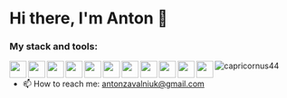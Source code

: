 <!--
**capricornus44/capricornus44** is a ✨ _special_ ✨ repository because its `README.md` (this file) appears on your GitHub profile.

Here are some ideas to get you started:

- 🔭 I’m currently working on ...
- 🌱 I’m currently learning ...
- 👯 I’m looking to collaborate on ...
- 🤔 I’m looking for help with ...
- 💬 Ask me about ...
- 📫 How to reach me: ...
- 😄 Pronouns: ...
- ⚡ Fun fact: ...

<img align="left" alt="HTML5" width="32px" src="https://raw.githubusercontent.com/github/explore/80688e429a7d4ef2fca1e82350fe8e3517d3494d/topics/html/html.png" />
  <img align="left" alt="CSS3" width="32px" src="https://raw.githubusercontent.com/github/explore/80688e429a7d4ef2fca1e82350fe8e3517d3494d/topics/css/css.png" />
  <img align="left" alt="Sass" width="32px" src="https://raw.githubusercontent.com/github/explore/80688e429a7d4ef2fca1e82350fe8e3517d3494d/topics/sass/sass.png" />
  <img align="left" alt="JavaScript" width="32px" src="https://raw.githubusercontent.com/github/explore/80688e429a7d4ef2fca1e82350fe8e3517d3494d/topics/javascript/javascript.png" />
  <img align="left" alt="React" width="32px" src="https://raw.githubusercontent.com/github/explore/80688e429a7d4ef2fca1e82350fe8e3517d3494d/topics/react/react.png" />
  <img align="left" alt="Redux" width="32px" src="https://raw.githubusercontent.com/github/explore/80688e429a7d4ef2fca1e82350fe8e3517d3494d/topics/react/redux.png" />
  <img align="left" alt="Node.js" width="32px" src="https://raw.githubusercontent.com/github/explore/80688e429a7d4ef2fca1e82350fe8e3517d3494d/topics/nodejs/nodejs.png" />
  <img align="left" alt="GitHub" width="32px" src="https://raw.githubusercontent.com/github/explore/78df643247d429f6cc873026c0622819ad797942/topics/github/github.png" />
  <img align="left" alt="Git" width="32px" src="https://raw.githubusercontent.com/github/explore/80688e429a7d4ef2fca1e82350fe8e3517d3494d/topics/git/git.png" />
  <img align="left" alt="Webpack" width="32px" src="https://raw.githubusercontent.com/github/explore/80688e429a7d4ef2fca1e82350fe8e3517d3494d/topics/webpack/webpack.png" />
  <img align="left" alt="MongoDB" width="32px" src="https://raw.githubusercontent.com/github/explore/80688e429a7d4ef2fca1e82350fe8e3517d3494d/topics/mongodb/mongodb.png" />
  <img alt="Visual Studio Code" width="32px" src="https://raw.githubusercontent.com/github/explore/80688e429a7d4ef2fca1e82350fe8e3517d3494d/topics/visual-studio-code/visual-studio-code.png" />
  <img align="left" alt="Terminal" width="32px" src="https://raw.githubusercontent.com/github/explore/80688e429a7d4ef2fca1e82350fe8e3517d3494d/topics/terminal/terminal.png" />
-->

<h1 aligh="center">Hi there, I'm Anton 👋</h1>

### My stack and tools:

  <img src="https://cdn.jsdelivr.net/npm/simple-icons@3.0.1/icons/html5.svg" height="30" width="30" align="left">
  <img src="https://cdn.jsdelivr.net/npm/simple-icons@3.0.1/icons/css3.svg" height="30" width="30" align="left">
  <img src="https://cdn.jsdelivr.net/npm/simple-icons@3.0.1/icons/sass.svg" height="30" width="30" align="left">
  <img src="https://cdn.jsdelivr.net/npm/simple-icons@3.0.1/icons/javascript.svg" height="30" width="30" align="left">
  <img src="https://cdn.jsdelivr.net/npm/simple-icons@3.0.1/icons/react.svg" height="30" width="30" align="left">
  <img src="https://cdn.jsdelivr.net/npm/simple-icons@3.0.1/icons/redux.svg" height="30" width="30" align="left">
  <img src="https://cdn.jsdelivr.net/npm/simple-icons@3.0.1/icons/github.svg" height="30" width="30" align="left">
  <img src="https://cdn.jsdelivr.net/npm/simple-icons@3.0.1/icons/git.svg" height="30" width="30" align="left">
  <img src="https://cdn.jsdelivr.net/npm/simple-icons@3.0.1/icons/webpack.svg" height="30" width="30" align="left">
  <img src="https://cdn.jsdelivr.net/npm/simple-icons@3.0.1/icons/mongodb.svg" height="30" width="30" align="left">
  <img src="https://cdn.jsdelivr.net/npm/simple-icons@3.0.1/icons/visualstudiocode.svg" height="30" width="30" align="left">

<img src="https://github-readme-stats.vercel.app/api?username=capricornus44&show_icon=true" alt="capricornus44">

- 📫 How to reach me: <a href="mailto:antonzavalniuk@gmail.com" target="_blank">antonzavalniuk@gmail.com</a>


